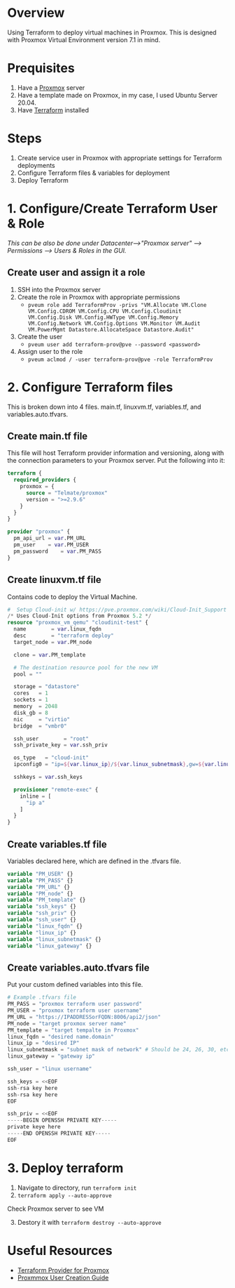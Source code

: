 # Overview
Using Terraform to deploy virtual machines in Proxmox. This is designed with Proxmox Virtual Environment version 7.1 in mind. 

# Prequisites
1. Have a [Proxmox](https://www.proxmox.com/en/) server
2. Have a template made on Proxmox, in my case, I used Ubuntu Server 20.04.
3. Have [Terraform](https://learn.hashicorp.com/tutorials/terraform/install-cli) installed


# Steps
1. Create service user in Proxmox with appropriate settings for Terraform deployments
2. Configure Terraform files & variables for deployment
3. Deploy Terraform

# 1. Configure/Create Terraform User & Role
*This can be also be done under Datacenter-->"Proxmox server" --> Permissions --> Users & Roles in the GUI.*
## Create user and assign it a role
1. SSH into the Proxmox server
2. Create the role in Proxmox with appropriate permissions
   * `pveum role add TerraformProv -privs "VM.Allocate VM.Clone VM.Config.CDROM VM.Config.CPU VM.Config.Cloudinit VM.Config.Disk VM.Config.HWType VM.Config.Memory VM.Config.Network VM.Config.Options VM.Monitor VM.Audit VM.PowerMgmt Datastore.AllocateSpace Datastore.Audit"`
3. Create the user
    * `pveum user add terraform-prov@pve --password <password>`
4. Assign user to the role
    * `pveum aclmod / -user terraform-prov@pve -role TerraformProv`


# 2. Configure Terraform files
This is broken down into 4 files. main.tf, linuxvm.tf, variables.tf, and variables.auto.tfvars.

## Create main.tf file
This file will host Terraform provider information and versioning, along with the connection parameters to your Proxmox server. Put the following into it:
``` tf
terraform {
  required_providers {
    proxmox = {
      source = "Telmate/proxmox"
      version = ">=2.9.6"
    }
  }
}

provider "proxmox" {
  pm_api_url = var.PM_URL
  pm_user    = var.PM_USER
  pm_password    = var.PM_PASS
}
```

## Create linuxvm.tf file
Contains code to deploy the Virtual Machine. 
``` tf
#  Setup Cloud-init w/ https://pve.proxmox.com/wiki/Cloud-Init_Support
/* Uses Cloud-Init options from Proxmox 5.2 */
resource "proxmox_vm_qemu" "cloudinit-test" {
  name        = var.linux_fqdn
  desc        = "terraform deploy"
  target_node = var.PM_node

  clone = var.PM_template

  # The destination resource pool for the new VM
  pool = ""

  storage = "datastore"
  cores   = 1
  sockets = 1
  memory  = 2048
  disk_gb = 8
  nic     = "virtio"
  bridge  = "vmbr0"

  ssh_user        = "root"
  ssh_private_key = var.ssh_priv

  os_type   = "cloud-init"
  ipconfig0 = "ip=${var.linux_ip}/${var.linux_subnetmask},gw=${var.linux_gateway}"

  sshkeys = var.ssh_keys

  provisioner "remote-exec" {
    inline = [
      "ip a"
    ]
  }
}

```

## Create variables.tf file
Variables declared here, which are defined in the .tfvars file.
``` tf
variable "PM_USER" {} 
variable "PM_PASS" {} 
variable "PM_URL" {}
variable "PM_node" {} 
variable "PM_template" {}
variable "ssh_keys" {}
variable "ssh_priv" {}
variable "ssh_user" {} 
variable "linux_fqdn" {}
variable "linux_ip" {}
variable "linux_subnetmask" {}
variable "linux_gateway" {}
```
## Create variables.auto.tfvars file
Put your custom defined variables into this file.
``` tf
# Example .tfvars file
PM_PASS = "proxmox terraform user password"
PM_USER = "proxmox terraform user username"
PM_URL = "https://IPADDRESSorFQDN:8006/api2/json"
PM_node = "target proxmox server name"
PM_template = "target tempalte in Proxmox"
linux_fqdn = "desired name.domain"
linux_ip = "desired IP"
linux_subnetmask = "subnet mask of network" # Should be 24, 26, 30, etc.
linux_gateway = "gateway ip"

ssh_user = "linux username" 

ssh_keys = <<EOF
ssh-rsa key here
ssh-rsa key here
EOF

ssh_priv = <<EOF
-----BEGIN OPENSSH PRIVATE KEY-----
private keye here
-----END OPENSSH PRIVATE KEY----- 
EOF

```

# 3. Deploy terraform
1. Navigate to directory, run `terraform init`
2. `terraform apply --auto-approve`

Check Proxmox server to see VM


3. Destory it with `terraform destroy --auto-approve`

# Useful Resources
* [Terraform Provider for Proxmox](https://registry.terraform.io/providers/Telmate/proxmox/latest/docs)
* [Proxmmox User Creation Guide](https://registry.terraform.io/providers/Telmate/proxmox/latest/docs)


